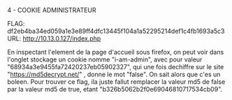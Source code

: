 4 - COOKIE ADMINISTRATEUR

FLAG: df2eb4ba34ed059a1e3e89ff4dfc13445f104a1a52295214def1c4fb1693a5c3
URL:  http://10.13.0.127/index.php

En inspectant l'element de la page d'accueil sous firefox, on peut voir dans l'onglet stockage un cookie nomme "i-am-admin",
avec pour valeur "68934a3e9455fa72420237eb05902327", qui une fois dechiffre sur le site "https://md5decrypt.net/" , donne le mot "false".
On sait alors que c'es un boleen.
Pour trouver ce flag, ila  juste fallut remplacer la valeur md5 de false par la valeur md5 de true, etant "b326b5062b2f0e69046810717534cb09".
